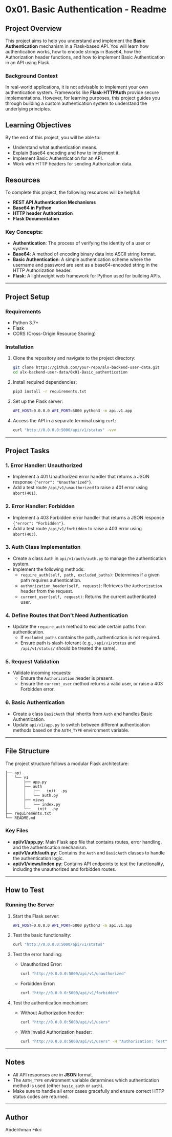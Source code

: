 # 0x01. Basic Authentication - Readme

## Project Overview

This project aims to help you understand and implement the **Basic Authentication** mechanism in a Flask-based API. You will learn how authentication works, how to encode strings in Base64, how the Authorization header functions, and how to implement Basic Authentication in an API using Flask.

### Background Context

In real-world applications, it is not advisable to implement your own authentication system. Frameworks like **Flask-HTTPAuth** provide secure implementations. However, for learning purposes, this project guides you through building a custom authentication system to understand the underlying principles.

## Learning Objectives

By the end of this project, you will be able to:

- Understand what authentication means.
- Explain Base64 encoding and how to implement it.
- Implement Basic Authentication for an API.
- Work with HTTP headers for sending Authorization data.

## Resources

To complete this project, the following resources will be helpful:

- **REST API Authentication Mechanisms**
- **Base64 in Python**
- **HTTP header Authorization**
- **Flask Documentation**
  
### Key Concepts:
- **Authentication**: The process of verifying the identity of a user or system.
- **Base64**: A method of encoding binary data into ASCII string format.
- **Basic Authentication**: A simple authentication scheme where the username and password are sent as a base64-encoded string in the HTTP Authorization header.
- **Flask**: A lightweight web framework for Python used for building APIs.

---

## Project Setup

### Requirements

- Python 3.7+
- Flask
- CORS (Cross-Origin Resource Sharing)

### Installation

1. Clone the repository and navigate to the project directory:

   ```bash
   git clone https://github.com/your-repo/alx-backend-user-data.git
   cd alx-backend-user-data/0x01-Basic_authentication
   ```

2. Install required dependencies:

   ```bash
   pip3 install -r requirements.txt
   ```

3. Set up the Flask server:

   ```bash
   API_HOST=0.0.0.0 API_PORT=5000 python3 -m api.v1.app
   ```

4. Access the API in a separate terminal using `curl`:

   ```bash
   curl "http://0.0.0.0:5000/api/v1/status" -vvv
   ```

---

## Project Tasks

### 1. Error Handler: Unauthorized

- Implement a 401 Unauthorized error handler that returns a JSON response `{"error": "Unauthorized"}`.
- Add a test route `/api/v1/unauthorized` to raise a 401 error using `abort(401)`.

### 2. Error Handler: Forbidden

- Implement a 403 Forbidden error handler that returns a JSON response `{"error": "Forbidden"}`.
- Add a test route `/api/v1/forbidden` to raise a 403 error using `abort(403)`.

### 3. Auth Class Implementation

- Create a class `Auth` in `api/v1/auth/auth.py` to manage the authentication system.
- Implement the following methods:
  - `require_auth(self, path, excluded_paths)`: Determines if a given path requires authentication.
  - `authorization_header(self, request)`: Retrieves the `Authorization` header from the request.
  - `current_user(self, request)`: Returns the current authenticated user.

### 4. Define Routes that Don't Need Authentication

- Update the `require_auth` method to exclude certain paths from authentication.
  - If `excluded_paths` contains the path, authentication is not required.
  - Ensure path is slash-tolerant (e.g., `/api/v1/status` and `/api/v1/status/` should be treated the same).

### 5. Request Validation

- Validate incoming requests:
  - Ensure the `Authorization` header is present.
  - Ensure the `current_user` method returns a valid user, or raise a 403 Forbidden error.

### 6. Basic Authentication

- Create a class `BasicAuth` that inherits from `Auth` and handles Basic Authentication.
- Update `api/v1/app.py` to switch between different authentication methods based on the `AUTH_TYPE` environment variable.

---

## File Structure

The project structure follows a modular Flask architecture:

```
├── api
│   └── v1
│       ├── app.py
│       ├── auth
│       │   ├── __init__.py
│       │   └── auth.py
│       ├── views
│       │   └── index.py
│       └── __init__.py
├── requirements.txt
└── README.md
```

### Key Files

- **api/v1/app.py**: Main Flask app file that contains routes, error handling, and the authentication mechanism.
- **api/v1/auth/auth.py**: Contains the `Auth` and `BasicAuth` classes to handle the authentication logic.
- **api/v1/views/index.py**: Contains API endpoints to test the functionality, including the unauthorized and forbidden routes.

---

## How to Test

### Running the Server

1. Start the Flask server:

   ```bash
   API_HOST=0.0.0.0 API_PORT=5000 python3 -m api.v1.app
   ```

2. Test the basic functionality:

   ```bash
   curl "http://0.0.0.0:5000/api/v1/status"
   ```

3. Test the error handling:

   - Unauthorized Error:
   
     ```bash
     curl "http://0.0.0.0:5000/api/v1/unauthorized"
     ```

   - Forbidden Error:
   
     ```bash
     curl "http://0.0.0.0:5000/api/v1/forbidden"
     ```

4. Test the authentication mechanism:

   - Without Authorization header:

     ```bash
     curl "http://0.0.0.0:5000/api/v1/users"
     ```

   - With invalid Authorization header:

     ```bash
     curl "http://0.0.0.0:5000/api/v1/users" -H "Authorization: Test"
     ```

---

## Notes

- All API responses are in **JSON** format.
- The `AUTH_TYPE` environment variable determines which authentication method is used (either `basic_auth` or `auth`).
- Make sure to handle all error cases gracefully and ensure correct HTTP status codes are returned.

---

## Author

Abdelrhman Fikri
